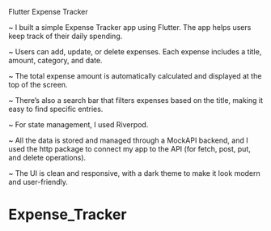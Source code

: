 Flutter Expense Tracker

~ I built a simple Expense Tracker app using Flutter. The app helps users keep track of their daily spending.

~ Users can add, update, or delete expenses. Each expense includes a title, amount, category, and date.

~ The total expense amount is automatically calculated and displayed at the top of the screen.

~ There’s also a search bar that filters expenses based on the title, making it easy to find specific entries.

~ For state management, I used Riverpod.

~ All the data is stored and managed through a MockAPI backend, and I used the http package to connect my app to the API (for fetch, post, put, and delete operations).

~ The UI is clean and responsive, with a dark theme to make it look modern and user-friendly.

# Expense_Tracker
